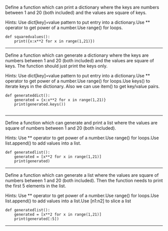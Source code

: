 Define a function which can print a dictionary where the keys are numbers between 1 and 20 (both included) and the values are square of keys.

Hints:
Use dict[key]=value pattern to put entry into a dictionary.Use ** operator to get power of a number.Use range() for loops.

```
def squaredvalues():
    print({x:x**2 for x in range(1,21)})
```

---

Define a function which can generate a dictionary where the keys are numbers between 1 and 20 (both included) and the values are square of keys. The function should just print the keys only.

Hints:
Use dict[key]=value pattern to put entry into a dictionary.Use ** operator to get power of a number.Use range() for loops.Use keys() to iterate keys in the dictionary. Also we can use item() to get key/value pairs.

```
def generateddict():
    generated = {x:x**2 for x in range(1,21)}
    print(generated.keys())
    
```
---

Define a function which can generate and print a list where the values are square of numbers between 1 and 20 (both included).

Hints:
Use ** operator to get power of a number.Use range() for loops.Use list.append() to add values into a list.

```
def generatedlist():
    generated = [x**2 for x in range(1,21)]
    print(generated)
```
---

Define a function which can generate a list where the values are square of numbers between 1 and 20 (both included). Then the function needs to print the first 5 elements in the list.

Hints:
Use ** operator to get power of a number.Use range() for loops.Use list.append() to add values into a list.Use [n1:n2] to slice a list

```
def generatedlist():
    generated = [x**2 for x in range(1,21)]
    print(generated[:5])
```

---


